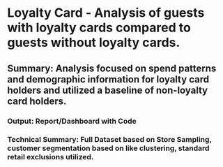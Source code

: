 # Loyalty Card - Analysis of guests with loyalty cards compared to guests without loyalty cards. 
## Summary: Analysis focused on spend patterns and demographic information for loyalty card holders and utilized a baseline of non-loyalty card holders. 
### Output: Report/Dashboard with Code 
### Technical Summary: Full Dataset based on Store Sampling, customer segmentation based on like clustering, standard retail exclusions utilized. 
